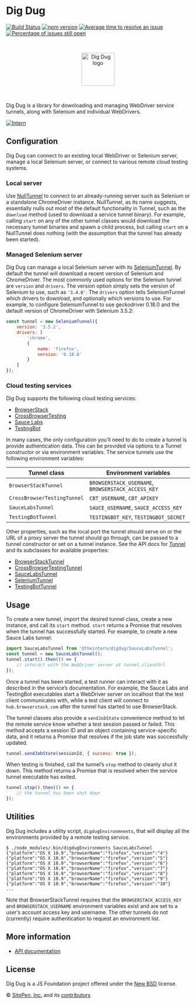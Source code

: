 # Dig Dug

<!-- start-github-only -->

[![Build Status](https://travis-ci.org/theintern/digdug.svg?branch=master)](https://travis-ci.org/theintern/digdug)
[![npm version](https://badge.fury.io/js/digdug.svg)](https://badge.fury.io/js/digdug)
[![Average time to resolve an issue](http://isitmaintained.com/badge/resolution/theintern/digdug.svg)](http://isitmaintained.com/project/theintern/digdug 'Average time to resolve an issue')
[![Percentage of issues still open](http://isitmaintained.com/badge/open/theintern/digdug.svg)](http://isitmaintained.com/project/theintern/digdug 'Percentage of issues still open')

<br><p align="center"><img src="https://cdn.rawgit.com/theintern/digdug/master/docs/logo.svg" alt="Dig Dug logo" height="90"></p><br>

<!-- end-github-only -->

Dig Dug is a library for downloading and managing WebDriver service tunnels, along with Selenium and individual WebDrivers.

[![Intern](https://theintern.io/images/intern-v4.svg)](https://github.com/theintern/intern/)

## Configuration

Dig Dug can connect to an existing local WebDriver or Selenium server, manage a local Selenium server, or connect to various remote cloud testing systems.

### Local server

Use [NullTunnel] to connect to an already-running server such as Selenium or a standalone ChromeDriver instance. NullTunnel, as its name suggests, essentially nulls out most of the default functionality in Tunnel, such as the `download` method (used to download a service tunnel binary). For example, calling `start` on any of the other tunnel classes would download the necessary tunnel binaries and spawn a child process, but calling `start` on a NullTunnel does nothing (with the assumption that the tunnel has already been started).

### Managed Selenium server

Dig Dug can manage a local Selenium server with its [SeleniumTunnel]. By default the tunnel will download a recent version of Selenium and ChromeDriver. The most commonly used options for the Selenium tunnel are `version` and `drivers`. The version option simply sets the version of Selenium to use, such as `'3.4.0'`. The `drivers` option tells SeleniumTunnel which drivers to download, and optionally which versions to use. For example, to configure SeleniumTunnel to use geckodriver 0.18.0 and the default version of ChromeDriver with Selenium 3.5.2:

```js
const tunnel = new SeleniumTunnel({
	version: '3.5.2',
	drivers: [
		'chrome',
		{
			name: 'firefox',
			version: '0.18.0'
		}
	]
});
```

### Cloud testing services

Dig Dug supports the following cloud testing services:

-   [BrowserStack](http://www.browserstack.com)
-   [CrossBrowserTesting](http://www.crossbrowsertesting.com)
-   [Sauce Labs](http://www.saucelabs.com)
-   [TestingBot](http://www.testingbot.com)

In many cases, the only configuration you’ll need to do to create a tunnel is
provide authentication data. This can be provided via options to a Tunnel
constructor or via environment variables. The service tunnels use the following
environment variables:

| Tunnel class                | Environment variables                              |
| --------------------------- | -------------------------------------------------- |
| `BrowserStackTunnel`        | `BROWSERSTACK_USERNAME`, `BROWSERSTACK_ACCESS_KEY` |
| `CrossBrowserTestingTunnel` | `CBT_USERNAME`, `CBT_APIKEY`                       |
| `SauceLabsTunnel`           | `SAUCE_USERNAME`, `SAUCE_ACCESS_KEY`               |
| `TestingBotTunnel`          | `TESTINGBOT_KEY`, `TESTINGBOT_SECRET`              |

Other properties, such as the local port the tunnel should serve on or the URL
of a proxy server the tunnel should go through, can be passed to a tunnel
constructor or set on a tunnel instance. See the API docs for [Tunnel] and its
subclasses for available properties:

-   [BrowserStackTunnel](https://theintern.io/docs.html#Dig%20Dug/2/api/BrowserStackTunnel/browserstackproperties)
-   [CrossBrowserTestingTunnel](https://theintern.io/docs.html#Dig%20Dug/2/api/CrossBrowserTestingTunnel/crossbrowsertestingproperties)
-   [SauceLabsTunnel](https://theintern.io/docs.html#Dig%20Dug/2/api/SauceLabsTunnel/saucelabsproperties)
-   [SeleniumTunnel](https://theintern.io/docs.html#Dig%20Dug/2/api/SeleniumTunnel/seleniumproperties)
-   [TestingBotTunnel](https://theintern.io/docs.html#Dig%20Dug/2/api/TestingBotTunnel/testingbotproperties)

## Usage

To create a new tunnel, import the desired tunnel class, create a new instance, and call its `start` method. `start` returns a Promise that resolves when the tunnel has successfully started. For example, to create a new Sauce Labs tunnel:

```js
import SauceLabsTunnel from '@theintern/digdug/SauceLabsTunnel';
const tunnel = new SauceLabsTunnel();
tunnel.start().then(() => {
	// interact with the WebDriver server at tunnel.clientUrl
});
```

Once a tunnel has been started, a test runner can interact with it as described in the service’s documentation. For example, the Sauce Labs and TestingBot executables start a WebDriver server on localhost that the test client communicates with, while a test client will connect to `hub.browserstack.com` after the tunnel has started to use BrowserStack.

The tunnel classes also provide a `sendJobState` convenience method to let the remote service know whether a test session passed or failed. This method accepts a session ID and an object containing service-specific data, and it returns a Promise that resolves if the job state was successfully updated.

```js
tunnel.sendJobState(sessionId, { success: true });
```

When testing is finished, call the tunnel’s `stop` method to cleanly shut it down. This method returns a Promise that is resolved when the service tunnel executable has exited.

```js
tunnel.stop().then(() => {
	// the tunnel has been shut down
});
```

## Utilities

Dig Dug includes a utility script, `digdugEnvironmnents`, that will display all the environments provided by a remote testing service.

```
$ ./node_modules/.bin/digdugEnvironments SauceLabsTunnel
{"platform":"OS X 10.9","browserName":"firefox","version":"4"}
{"platform":"OS X 10.9","browserName":"firefox","version":"5"}
{"platform":"OS X 10.9","browserName":"firefox","version":"6"}
{"platform":"OS X 10.9","browserName":"firefox","version":"7"}
{"platform":"OS X 10.9","browserName":"firefox","version":"8"}
{"platform":"OS X 10.9","browserName":"firefox","version":"9"}
{"platform":"OS X 10.9","browserName":"firefox","version":"10"}
...
```

Note that BrowserStackTunnel requires that the `BROWSERSTACK_ACCESS_KEY` and `BROWSERSTACK_USERNAME` environment variables exist and are set to a user’s account access key and username. The other tunnels do not (currently) require authentication to request an environment list.

## More information

-   [API documentation](https://theintern.io/docs.html#Dig%20Dug/2/api/BrowserStackTunnel)

<!-- start-github-only -->

## License

Dig Dug is a JS Foundation project offered under the [New BSD](LICENSE) license.

© [SitePen, Inc.](http://sitepen.com) and its [contributors](https://github.com/theintern/digdug/graphs/contributors)

<!-- end-github-only -->

<!-- doc-viewer-config
{
    "api": "docs/api.json"
}
-->

[nulltunnel]: https://theintern.io/docs.html#Dig%20Dug/2/api/NullTunnel
[seleniumtunnel]: https://theintern.io/docs.html#Dig%20Dug/2/api/SeleniumTunnel
[tunnel]: https://theintern.io/docs.html#Dig%20Dug/2/api/Tunnel
